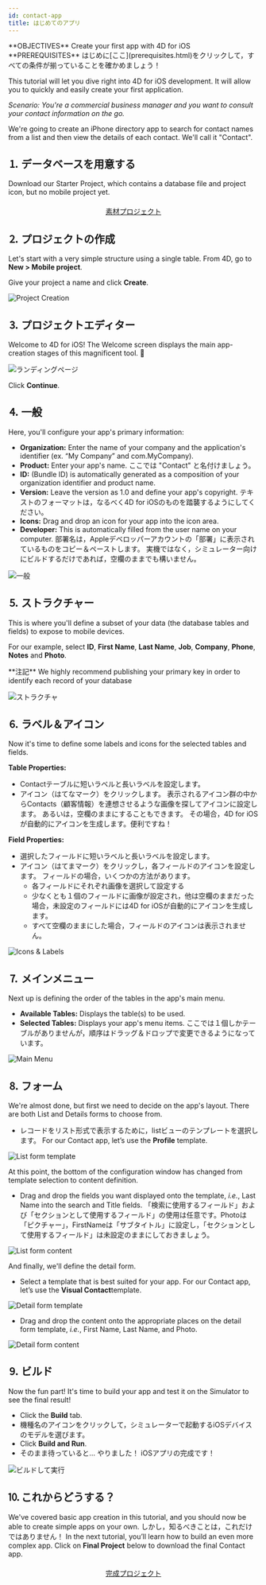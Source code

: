 ```yaml
---
id: contact-app
title: はじめてのアプリ
---
```


<div markdown="1" class = "objectives">
**OBJECTIVES**
Create your first app with 4D for iOS
</div>

<div markdown="1" class = "prerequisites">
**PREREQUISITES**
はじめに[ここ](prerequisites.html)をクリックして，すべての条件が揃っていることを確かめましょう！
</div>

This tutorial will let you dive right into 4D for iOS development. It will allow you to quickly and easily create your first application.

*Scenario: You're a commercial business manager and you want to consult your contact information on the go.*

We're going to create an iPhone directory app to search for contact names from a list and then view the details of each contact. We'll call it "Contact".

## ⒈ データベースを用意する
Download our Starter Project, which contains a database file and project icon, but no mobile project yet.

<div markdown="1" style="text-align: center; margin-top: 20px">

<a class="button"
href="https://github.com/4d-for-ios/tutorial-ContactApp/archive/acbb699c3c9d9edd3a8bbb715e87c17140b7e15f.zip">素材プロジェクト</a>
</div>

## ⒉ プロジェクトの作成

Let's start with a very simple structure using a single table. From 4D, go to **New > Mobile project**.

Give your project a name and click **Create**.

![Project Creation](assets/en/contact-app/Project-creation-4D-for-iOS.png)

## ⒊ プロジェクトエディター

Welcome to 4D for iOS! The Welcome screen displays the main app-creation stages of this magnificent tool. 🙂

![ランディングページ](assets/en/contact-app/Welcome-Screen-4D-for-iOS.png)

Click **Continue**.

## ⒋ 一般

Here, you'll configure your app's primary information:

* **Organization:** Enter the name of your company and the application's identifier (ex. “My Company” and com.MyCompany).
* **Product:** Enter your app's name. ここでは "Contact" と名付けましょう。
* **ID:** (Bundle ID) is automatically generated as a composition of your organization identifier and product name.
* **Version:** Leave the version as 1.0 and define your app's copyright. テキストのフォーマットは，なるべく4D for iOSのものを踏襲するようにしてください。
* **Icons:** Drag and drop an icon for your app into the icon area.
* **Developer:** This is automatically filled from the user name on your computer. 部署名は，Appleデベロッパーアカウントの「部署」に表示されているものをコピー＆ペーストします。 実機ではなく，シミュレーター向けにビルドするだけであれば，空欄のままでも構いません。

![一般](assets/en/contact-app/Contact-app-general-section-4D-for-iOS.png)

## ⒌ ストラクチャー

This is where you'll define a subset of your data (the database tables and fields) to expose to mobile devices.

For our example, select **ID**, **First Name**, **Last Name**, **Job**, **Company**, **Phone**, **Notes** and **Photo**.

<div markdown="1" class = "tips">
**注記**
We highly recommend publishing your primary key in order to identify each record of your database
</div>

![ストラクチャ](assets/en/contact-app/Contact-app-structure-section-4D-for-iOS.png)

## ⒍ ラベル＆アイコン

Now it's time to define some labels and icons for the selected tables and fields.

**Table Properties:**

* Contactテーブルに短いラベルと長いラベルを設定します。
* アイコン（はてなマーク）をクリックします。 表示されるアイコン群の中からContacts（顧客情報）を連想させるような画像を探してアイコンに設定します。 あるいは，空欄のままにすることもできます。 その場合，4D for iOSが自動的にアイコンを生成します。便利ですね！

**Field Properties:**

* 選択したフィールドに短いラベルと長いラベルを設定します。
* アイコン（はてまマーク）をクリックし，各フィールドのアイコンを設定します。 フィールドの場合，いくつかの方法があります。
    * 各フィールドにそれぞれ画像を選択して設定する
    * 少なくとも１個のフィールドに画像が設定され，他は空欄のままだった場合，未設定のフィールドには4D for iOSが自動的にアイコンを生成します。
    * すべて空欄のままにした場合，フィールドのアイコンは表示されません。

![Icons & Labels](assets/en/contact-app/Contact-app-icons-labels-section-4D-for-iOS.png)

## ⒎ メインメニュー

Next up is defining the order of the tables in the app's main menu.

* **Available Tables:** Displays the table(s) to be used.
* **Selected Tables:** Displays your app's menu items. ここでは１個しかテーブルがありませんが，順序はドラッグ＆ドロップで変更できるようになっています。

![Main Menu](assets/en/contact-app/Contact-app-main-menu-section-4D-for-iOS.png)

## ⒏ フォーム

We're almost done, but first we need to decide on the app's layout. There are both List and Details forms to choose from.

* レコードをリスト形式で表示するために，listビューのテンプレートを選択します。 For our Contact app, let’s use the **Profile** template.

![List form template](assets/en/contact-app/ListformTemplate-form-section-4D-for-iOS.png)

At this point, the bottom of the configuration window has changed from template selection to content definition.

* Drag and drop the fields you want displayed onto the template, <i>i.e.</i>, Last Name into the search and Title fields. 「検索に使用するフィールド」および「セクションとして使用するフィールド」の使用は任意です。Photoは「ピクチャー」，FirstNameは「サブタイトル」に設定し，「セクションとして使用するフィールド」は未設定のままにしておきましょう。

![List form content](assets/en/contact-app/ListformContent-form-section-4D-for-iOS.png)

And finally, we'll define the detail form.

* Select a template that is best suited for your app. For our Contact app, let’s use the **Visual Contact**template.

![Detail form template](assets/en/contact-app/DetailformTemplate-form-section-4D-for-iOS.png)


* Drag and drop the content onto the appropriate places on the detail form template, <i>i.e.</i>, First Name, Last Name, and Photo.

![Detail form content](assets/en/contact-app/DetailformContent-form-section-4D-for-iOS.png)

## ⒐ ビルド

Now the fun part! It's time to build your app and test it on the Simulator to see the final result!

* Click the **Build** tab.
* 機種名のアイコンをクリックして，シミュレーターで起動するiOSデバイスのモデルを選びます。
* Click  **Build and Run**.
* そのまま待っていると… やりました！ iOSアプリの完成です！

![ビルドして実行](assets/en/contact-app/Build-the-app-simulator.png)

## ⒑ これからどうする？

We've covered basic app creation in this tutorial, and you should now be able to create simple apps on your own. しかし，知るべきことは，これだけではありません！ In the next tutorial, you’ll learn how to build an even more complex app. Click on **Final Project** below to download the final Contact app.

<div markdown="1" style="text-align: center; margin-top: 20px; margin-bottom: 20px">
<a class="button"
href="https://github.com/4d-for-ios/tutorial-ContactApp/releases/latest/download/tutorial-ContactApp.zip">完成プロジェクト</a>
</div>
